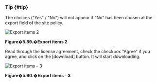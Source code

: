 ### Tip {#tip}

The choices (&quot;Yes&quot; / &quot;No&quot;) will not appear if &quot;No&quot; has been chosen at the export field of the site policy.

![Export items 2](images\xoonips-operate84.png)

**Figure�5.89.�Export items 2**

Read through the license agreement, check the checkbox &quot;Agree&quot; if you agree, and click on the [download] button. It will start downloading.

![Export items - 3](images\xoonips-operate85.png)

**Figure�5.90.�Export items - 3**